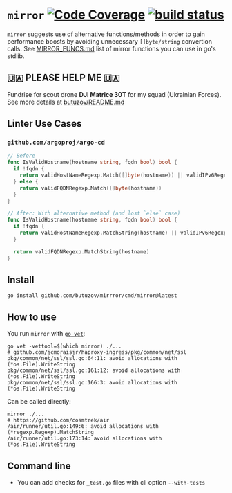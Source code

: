 # `mirror` [![Code Coverage](https://coveralls.io/repos/github/butuzov/mirror/badge.svg?branch=main)](https://coveralls.io/github/butuzov/mirror?branch=main) [![build status](https://github.com/butuzov/mirror/actions/workflows/main.yaml/badge.svg?branch=main)]()

`mirror` suggests use of alternative functions/methods in order to gain performance boosts by avoiding unnecessary `[]byte/string` convertion calls. See [MIRROR_FUNCS.md](MIRROR_FUNCS.md) list of mirror functions you can use in go's stdlib.

## 🇺🇦 PLEASE HELP ME 🇺🇦
Fundrise for scout drone **DJI Matrice 30T** for my squad (Ukrainian Forces). See more details at [butuzov/README.md](https://github.com/butuzov/butuzov/)

## Linter Use Cases

### `github.com/argoproj/argo-cd`

```go
// Before
func IsValidHostname(hostname string, fqdn bool) bool {
  if !fqdn {
    return validHostNameRegexp.Match([]byte(hostname)) || validIPv6Regexp.Match([]byte(hostname))
  } else {
    return validFQDNRegexp.Match([]byte(hostname))
  }
}

// After: With alternative method (and lost `else` case)
func IsValidHostname(hostname string, fqdn bool) bool {
  if !fqdn {
    return validHostNameRegexp.MatchString(hostname) || validIPv6Regexp.MatchString(hostname)
  }

  return validFQDNRegexp.MatchString(hostname)
}
```

## Install

```
go install github.com/butuzov/mirrror/cmd/mirror@latest
```

## How to use

You run `mirror` with [`go vet`](https://pkg.go.dev/cmd/vet):

```
go vet -vettool=$(which mirror) ./...
# github.com/jcmoraisjr/haproxy-ingress/pkg/common/net/ssl
pkg/common/net/ssl/ssl.go:64:11: avoid allocations with (*os.File).WriteString
pkg/common/net/ssl/ssl.go:161:12: avoid allocations with (*os.File).WriteString
pkg/common/net/ssl/ssl.go:166:3: avoid allocations with (*os.File).WriteString
```

Can be called directly:
```
mirror ./...
# https://github.com/cosmtrek/air
/air/runner/util.go:149:6: avoid allocations with (*regexp.Regexp).MatchString
/air/runner/util.go:173:14: avoid allocations with (*os.File).WriteString
```

## Command line

- You can add checks for `_test.go` files with cli option `--with-tests`
